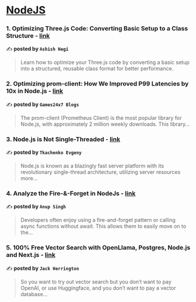 
<h1><a href=https://medium.com/tag/nodejs/recommended target="_blank" rel="noopener noreferrer">NodeJS</a></h1>
<h3>1. Optimizing Three.js Code: Converting Basic Setup to a Class Structure - <a href="https://medium.com/@Ashish_Negi/optimizing-three-js-code-converting-basic-setup-to-a-class-structure-7c8b501e0ae8" target="_blank" rel="noopener noreferrer">link</a></h3>

✍️ **posted by `Ashish Negi`**

<blockquote>Learn how to optimize your Three.js code by converting a basic setup into a structured, reusable class format for better performance.</blockquote>

<h3>2. Optimizing prom-client: How We Improved P99 Latencies by 10x in Node.js - <a href="https://medium.com/@Games24x7Tech/optimizing-prom-client-how-we-improved-p99-latencies-by-10x-in-node-js-c3c2f6c68297" target="_blank" rel="noopener noreferrer">link</a></h3>

✍️ **posted by `Games24x7 Blogs`**

<blockquote>The prom-client (Prometheus Client) is the most popular library for Node.js, with approximately 2 million weekly downloads. This library…</blockquote>

<h3>3. Node.js is Not Single-Threaded - <a href="https://medium.com/@tkachenko.hello/node-js-is-not-single-threaded-1383594dbd17" target="_blank" rel="noopener noreferrer">link</a></h3>

✍️ **posted by `Tkachenko Evgeny`**

<blockquote>Node.js is known as a blazingly fast server platform with its revolutionary single-thread architecture, utilizing server resources more…</blockquote>

<h3>4. Analyze the Fire-&-Forget in NodeJs - <a href="https://medium.com/@onu.khatri/analyze-the-fire-forget-in-nodejs-7a60f78128ec" target="_blank" rel="noopener noreferrer">link</a></h3>

✍️ **posted by `Anup Singh`**

<blockquote>Developers often enjoy using a fire-and-forget pattern or calling async functions without await. This allows them to easily move on to the…</blockquote>

<h3>5. 100% Free Vector Search with OpenLlama, Postgres, Node.js and Next.js - <a href="https://medium.com/javascript-in-plain-english/100-free-vector-search-with-openllama-postgres-nodejs-and-nextjs-e496856766f7" target="_blank" rel="noopener noreferrer">link</a></h3>

✍️ **posted by `Jack Herrington`**

<blockquote>So you want to try out vector search but you don’t want to pay OpenAI, or use Huggingface, and you don’t want to pay a vector database…</blockquote>

